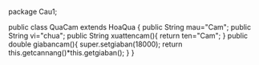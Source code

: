 
package Cau1;

public class QuaCam extends HoaQua {
    public String mau="Cam";
    public String vi="chua";
    public String xuattencam(){
        return ten="Cam";
    }
    public double giabancam(){
        super.setgiaban(18000);
        return this.getcannang()*this.getgiaban();
    }
}
